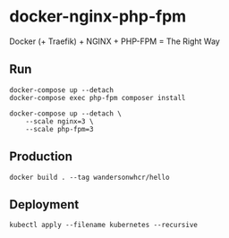 # docker-nginx-php-fpm

Docker (+ Traefik) + NGINX + PHP-FPM = The Right Way

## Run

```
docker-compose up --detach
docker-compose exec php-fpm composer install

docker-compose up --detach \
    --scale nginx=3 \
    --scale php-fpm=3
```

## Production

```
docker build . --tag wandersonwhcr/hello
```

## Deployment

```
kubectl apply --filename kubernetes --recursive
```

